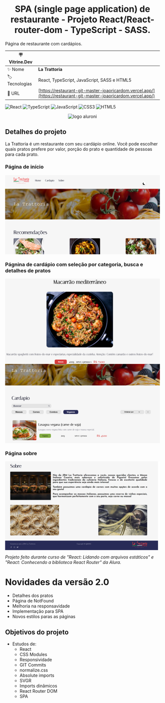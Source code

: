 <h1 align="center"> 
	SPA (single page application) de restaurante - Projeto React/React-router-dom - TypeScript - SASS.
</h1>

Página de restaurante com cardápios.

| :placard: Vitrine.Dev |                                                                                                                  |
| --------------------- | ---------------------------------------------------------------------------------------------------------------- |
| :sparkles: Nome       | **La Trattoria**                                                                                                 |
| :label: Tecnologias   | React, TypeScript, JavaScript, SASS e HTML5                                                                      |
| :rocket: URL          | [https://restaurant-git-master-joaoricardom.vercel.app/](https://restaurant-git-master-joaoricardom.vercel.app/) |

![React](https://img.shields.io/badge/react-%2320232a.svg?style=for-the-badge&logo=react&logoColor=%2361DAFB)
![TypeScript](https://img.shields.io/badge/typescript-%23007ACC.svg?style=for-the-badge&logo=typescript&logoColor=white)
![JavaScript](https://img.shields.io/badge/javascript-%23323330.svg?style=for-the-badge&logo=javascript&logoColor=%23F7DF1E)
![CSS3](https://img.shields.io/badge/css3-%231572B6.svg?style=for-the-badge&logo=css3&logoColor=white)
![HTML5](https://img.shields.io/badge/html5-%23E34F26.svg?style=for-the-badge&logo=html5&logoColor=white)

<div align="center">
 <img alt="logo aluroni" src="https://th.bing.com/th/id/OIP.vJinh7YP22aALX6CjN9kAQHaHY?pid=ImgDet&rs=1" width="300"/>
</div>
 
## Detalhes do projeto

La Trattoria é um restaurante com seu cardápio online. Você pode escolher quais pratos prefere por valor, porção do prato e quantidade de pessoas para cada prato.

### Página de início

 <img align="center" alt="navegando pela página inicio" src="home.png" />

### Págnina de cardápio com seleção por categoria, busca e detalhes de pratos

 <img align="center" alt="página do cardápio" src="Detalhe.png" />
 
 <img align="center" alt="busca e detalhe dos pratos" src="Selecao.png" />

### Página sobre

<img align="center" alt="busca e detalhe dos pratos" src="sobre.png" />

_Projeto feito durante curso de "React: Lidando com arquivos estáticos" e "React: Conhecendo a biblioteca React Router" da Alura._

# Novidades da versão 2.0

- Detalhes dos pratos
- Página de NotFound
- Melhoria na responsavidade
- Implementação para SPA
- Novos estilos paras as páginas

## Objetivos do projeto

- Estudos de:
  - React
  - CSS Modules
  - Responsividade
  - GIT Commits
  - normalize.css
  - Absolute imports
  - SVGR
  - Imports dinâmicos
  - React Router DOM
  - SPA
